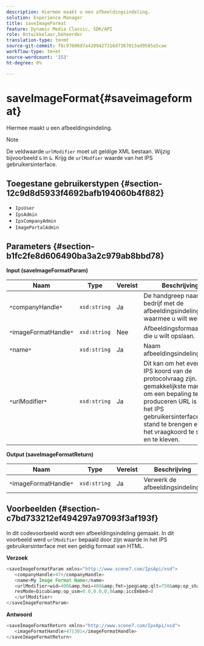 ```yaml
---
description: Hiermee maakt u een afbeeldingsindeling.
solution: Experience Manager
title: saveImageFormat
feature: Dynamic Media Classic, SDK/API
role: Ontwikkelaar,beheerder
translation-type: tm+mt
source-git-commit: f6c97606d7a4209427316d7367013ad9585a5cae
workflow-type: tm+mt
source-wordcount: '153'
ht-degree: 0%

---
```



# saveImageFormat{#saveimageformat}

Hiermee maakt u een afbeeldingsindeling.

>[!NOTE]
>
>De veldwaarde `urlModifier` moet uit geldige XML bestaan. Wijzig bijvoorbeeld `&` in `&`. Krijg de `urlModfier` waarde van het IPS gebruikersinterface.

## Toegestane gebruikerstypen {#section-12c9d8d5933f4692bafb194060b4f882}

* `IpsUser`
* `IpsAdmin`
* `IpsCompanyAdmin`
* `ImagePortalAdmin`

## Parameters {#section-b1fc2fe8d606490ba3a2c979ab8bbd78}

**Input (saveImageFormatParam)**

| Naam | Type | Vereist | Beschrijving |
|---|---|---|---|
| `*`companyHandle`*` | `xsd:string` | Ja | De handgreep naar het bedrijf met de afbeeldingsindeling waarmee u wilt werken. |
| `*`imageFormatHandle`*` | `xsd:string` | Nee | Afbeeldingsformaatgreep die u wilt opslaan. |
| `*`name`*` | `xsd:string` | Ja | Naam afbeeldingsindeling. |
| `*`urlModifier`*` | `xsd:string` | Ja | Dit kan om het even welk IPS koord van de protocolvraag zijn. De gemakkelijkste manier om een bepaling te produceren URL is met het IPS gebruikersinterface tot stand te brengen en dan het vraagkoord te snijden en te kleven. |

**Output (saveImageFormatReturn)**

| Naam | Type | Vereist | Beschrijving |
|---|---|---|---|
| `*`imageFormatHandle`*` | `xsd:string` | Ja | Verwerk de afbeeldingsindeling. |

## Voorbeelden {#section-c7bd733212ef494297a97093f3af193f}

In dit codevoorbeeld wordt een afbeeldingsindeling gemaakt. In dit voorbeeld werd `urlModifier` bepaald door zijn waarde in het IPS gebruikersinterface met een geldig formaat van HTML.

**Verzoek**

```java
<saveImageFormatParam xmlns="http://www.scene7.com/IpsApi/xsd"> 
   <companyHandle>47</companyHandle> 
   <name>My Image Format Name</name> 
   <urlModifier>wid=400&amp;hei=400&amp;fmt=jpeg&amp;qlt=750&amp;op_sharpen=0&amp; 
   resMode=bicub&amp;op_usm=0.0,0.0,0,0&amp;iccEmbed=0 
   </urlModifier> 
</saveImageFormatParam>
```

**Antwoord**

```java
<saveImageFormatReturn xmlns="http://www.scene7.com/IpsApi/xsd"> 
   <imageFormatHandle>47|301</imageFormatHandle> 
</saveImageFormatReturn>
```

